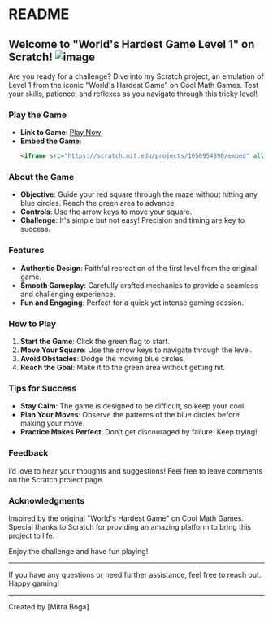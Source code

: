   # README

## Welcome to "World's Hardest Game Level 1" on Scratch! ![image](https://github.com/user-attachments/assets/30787912-ed79-4ea8-852a-964ede5634c3)



Are you ready for a challenge? Dive into my Scratch project, an emulation of Level 1 from the iconic "World's Hardest Game" on Cool Math Games. Test your skills, patience, and reflexes as you navigate through this tricky level!

### Play the Game
- **Link to Game**: [Play Now](https://scratch.mit.edu/projects/1050954898)
- **Embed the Game**:  
  ```html
  <iframe src="https://scratch.mit.edu/projects/1050954898/embed" allowtransparency="true" width="485" height="402" frameborder="0" scrolling="no" allowfullscreen></iframe>
  ```

### About the Game
- **Objective**: Guide your red square through the maze without hitting any blue circles. Reach the green area to advance.
- **Controls**: Use the arrow keys to move your square.
- **Challenge**: It's simple but not easy! Precision and timing are key to success.

### Features
- **Authentic Design**: Faithful recreation of the first level from the original game.
- **Smooth Gameplay**: Carefully crafted mechanics to provide a seamless and challenging experience.
- **Fun and Engaging**: Perfect for a quick yet intense gaming session.

### How to Play
1. **Start the Game**: Click the green flag to start.
2. **Move Your Square**: Use the arrow keys to navigate through the level.
3. **Avoid Obstacles**: Dodge the moving blue circles.
4. **Reach the Goal**: Make it to the green area without getting hit.

### Tips for Success
- **Stay Calm**: The game is designed to be difficult, so keep your cool.
- **Plan Your Moves**: Observe the patterns of the blue circles before making your move.
- **Practice Makes Perfect**: Don’t get discouraged by failure. Keep trying!

### Feedback
I’d love to hear your thoughts and suggestions! Feel free to leave comments on the Scratch project page.

### Acknowledgments
Inspired by the original "World's Hardest Game" on Cool Math Games. Special thanks to Scratch for providing an amazing platform to bring this project to life.

Enjoy the challenge and have fun playing!

---

If you have any questions or need further assistance, feel free to reach out. Happy gaming!

---

Created by [Mitra Boga]
